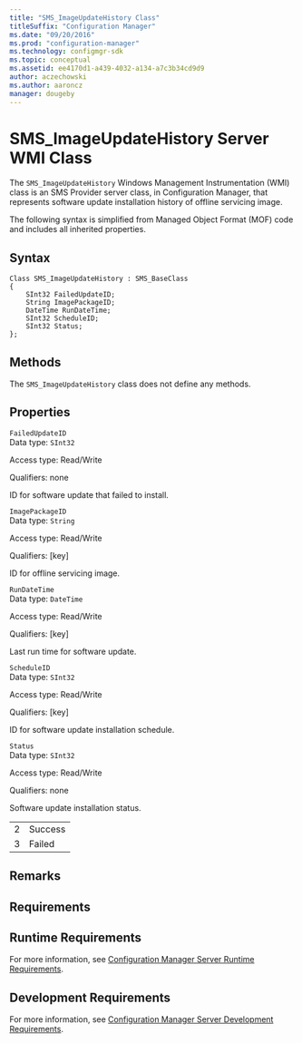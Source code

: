 ```yaml
---
title: "SMS_ImageUpdateHistory Class"
titleSuffix: "Configuration Manager"
ms.date: "09/20/2016"
ms.prod: "configuration-manager"
ms.technology: configmgr-sdk
ms.topic: conceptual
ms.assetid: ee4170d1-a439-4032-a134-a7c3b34cd9d9
author: aczechowski
ms.author: aaroncz
manager: dougeby
---
```

# SMS_ImageUpdateHistory Server WMI Class
The `SMS_ImageUpdateHistory` Windows Management Instrumentation (WMI) class is an SMS Provider server class, in Configuration Manager, that represents software update installation history of offline servicing image.  

 The following syntax is simplified from Managed Object Format (MOF) code and includes all inherited properties.  

## Syntax  

```  
Class SMS_ImageUpdateHistory : SMS_BaseClass  
{  
    SInt32 FailedUpdateID;  
    String ImagePackageID;  
    DateTime RunDateTime;  
    SInt32 ScheduleID;  
    SInt32 Status;  
};  
```  

## Methods  
 The `SMS_ImageUpdateHistory` class does not define any methods.  

## Properties  
 `FailedUpdateID`  
 Data type: `SInt32`  

 Access type: Read/Write  

 Qualifiers: none  

 ID for software update that failed to install.  

 `ImagePackageID`  
 Data type: `String`  

 Access type: Read/Write  

 Qualifiers: [key]  

 ID for offline servicing image.  

 `RunDateTime`  
 Data type: `DateTime`  

 Access type: Read/Write  

 Qualifiers: [key]  

 Last run time for software update.  

 `ScheduleID`  
 Data type: `SInt32`  

 Access type: Read/Write  

 Qualifiers: [key]  

 ID for software update installation schedule.  

 `Status`  
 Data type: `SInt32`  

 Access type: Read/Write  

 Qualifiers: none  

 Software update installation status.  

|||  
|-|-|  
|2|Success|  
|3|Failed|  

## Remarks  

## Requirements  

## Runtime Requirements  
 For more information, see [Configuration Manager Server Runtime Requirements](../../../develop/core/reqs/server-runtime-requirements.md).  

## Development Requirements  
 For more information, see [Configuration Manager Server Development Requirements](../../../develop/core/reqs/server-development-requirements.md).
